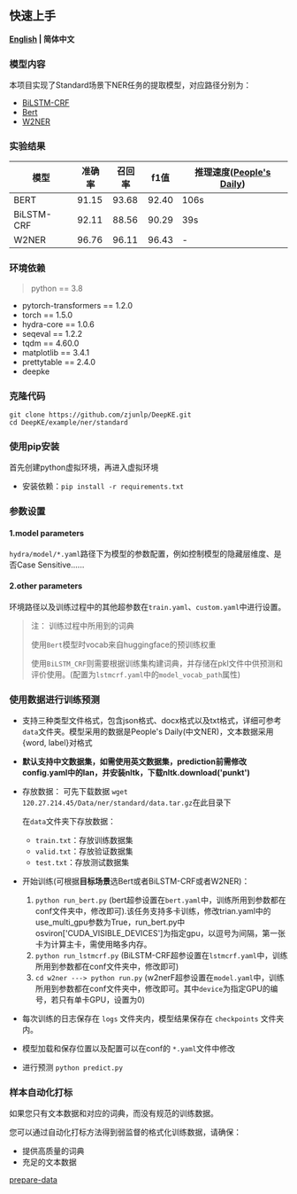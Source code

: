 ## 快速上手

<p align="left">
    <b> <a href="https://github.com/zjunlp/DeepKE/blob/main/example/ner/standard/README.md">English</a> | 简体中文 </b>
</p>

### 模型内容

本项目实现了Standard场景下NER任务的提取模型，对应路径分别为：
* [BiLSTM-CRF](https://github.com/zjunlp/DeepKE/blob/main/src/deepke/name_entity_re/standard/models/BiLSTM_CRF.py)
* [Bert](https://github.com/zjunlp/DeepKE/blob/main/src/deepke/name_entity_re/standard/models/InferBert.py)
* [W2NER](https://github.com/zjunlp/DeepKE/blob/main/src/deepke/name_entity_re/standard/w2ner)


### 实验结果
| 模型        | 准确率   | 召回率   | f1值   | 推理速度([People's Daily](https://github.com/OYE93/Chinese-NLP-Corpus/tree/master/NER/People's%20Daily)) |
|-----------|-------|-------|-------|------------------------------------------------------------------------------------------------------|
| BERT      | 91.15 | 93.68 | 92.40 | 106s                                                                                                 |
| BiLSTM-CRF | 92.11 | 88.56 | 90.29 | 39s                                                                                                  |
| W2NER     | 96.76 | 96.11 | 96.43 | -                                                                                                    |
### 环境依赖

> python == 3.8 

- pytorch-transformers == 1.2.0
- torch == 1.5.0
- hydra-core == 1.0.6
- seqeval == 1.2.2
- tqdm == 4.60.0
- matplotlib == 3.4.1
- prettytable == 2.4.0
- deepke



### 克隆代码

```
git clone https://github.com/zjunlp/DeepKE.git
cd DeepKE/example/ner/standard
```



### 使用pip安装

首先创建python虚拟环境，再进入虚拟环境

- 安装依赖：`pip install -r requirements.txt`

### 参数设置

#### 1.model parameters

`hydra/model/*.yaml`路径下为模型的参数配置，例如控制模型的隐藏层维度、是否Case Sensitive......

#### 2.other parameters

环境路径以及训练过程中的其他超参数在`train.yaml`、`custom.yaml`中进行设置。

> 注： 训练过程中所用到的词典
> 
> 使用`Bert`模型时vocab来自huggingface的预训练权重
> 
> 使用`BiLSTM_CRF`则需要根据训练集构建词典，并存储在pkl文件中供预测和评价使用。(配置为`lstmcrf.yaml`中的`model_vocab_path`属性)

### 使用数据进行训练预测

- 支持三种类型文件格式，包含json格式、docx格式以及txt格式，详细可参考`data`文件夹。模型采用的数据是People's Daily(中文NER)，文本数据采用{word, label}对格式
- **默认支持中文数据集，如需使用英文数据集，prediction前需修改config.yaml中的lan，并安装nltk，下载nltk.download('punkt')**

- 存放数据： 可先下载数据 ```wget 120.27.214.45/Data/ner/standard/data.tar.gz```在此目录下

  在`data`文件夹下存放数据：
  
  - `train.txt`：存放训练数据集
  - `valid.txt`：存放验证数据集
  - `test.txt`：存放测试数据集
- 开始训练(可根据**目标场景**选Bert或者BiLSTM-CRF或者W2NER)：

  1. ```python run_bert.py``` (bert超参设置在`bert.yaml`中，训练所用到参数都在conf文件夹中，修改即可).该任务支持多卡训练，修改trian.yaml中的use_multi_gpu参数为True，run_bert.py中osviron['CUDA_VISIBLE_DEVICES']为指定gpu，以逗号为间隔，第一张卡为计算主卡，需使用略多内存。
  2. ```python run_lstmcrf.py``` (BiLSTM-CRF超参设置在`lstmcrf.yaml`中，训练所用到参数都在conf文件夹中，修改即可)
  3. ```cd w2ner ---> python run.py``` (w2nerF超参设置在`model.yaml`中，训练所用到参数都在conf文件夹中，修改即可。其中`device`为指定GPU的编号，若只有单卡GPU，设置为0)

- 每次训练的日志保存在 `logs` 文件夹内，模型结果保存在 `checkpoints` 文件夹内。

- 模型加载和保存位置以及配置可以在conf的 `*.yaml`文件中修改

- 进行预测 ```python predict.py```

### 样本自动化打标

如果您只有文本数据和对应的词典，而没有规范的训练数据。

您可以通过自动化打标方法得到弱监督的格式化训练数据，请确保：

- 提供高质量的词典
- 充足的文本数据

<p align="left">
<a href="https://github.com/zjunlp/DeepKE/blob/main/example/ner/prepare-data/README.md">prepare-data</a> </b>
</p>
